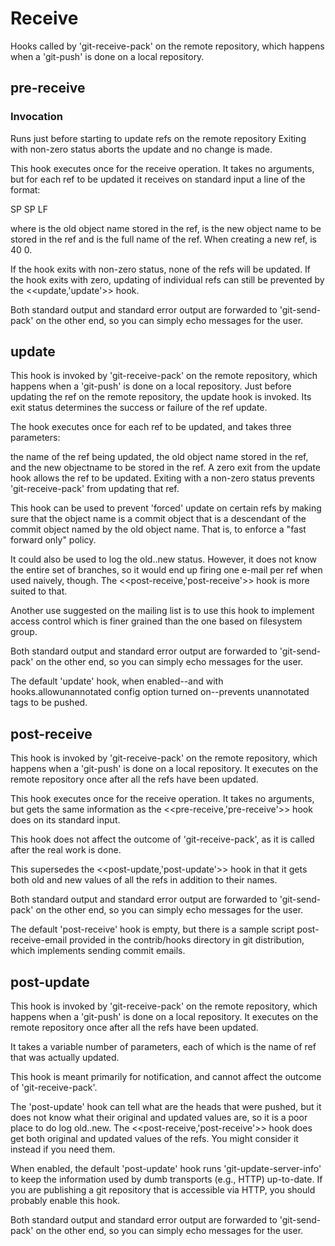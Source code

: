 # Receive
Hooks called by 'git-receive-pack' on the remote repository, which happens when a 'git-push' is done on a local repository.

## pre-receive

### Invocation
Runs just before starting to update refs on the remote repository
Exiting with non-zero status aborts the update and no change is made.

This hook executes once for the receive operation. It takes no arguments, but for each ref to be updated it receives on standard input a line of the format:

SP SP LF

where <old-value> is the old object name stored in the ref, <new-value> is the new object name to be stored in the ref and <ref-name> is the full name of the ref. When creating a new ref, <old-value> is 40 0.

If the hook exits with non-zero status, none of the refs will be updated. If the hook exits with zero, updating of individual refs can still be prevented by the <<update,'update'>> hook.

Both standard output and standard error output are forwarded to 'git-send-pack' on the other end, so you can simply echo messages for the user.

## update

This hook is invoked by 'git-receive-pack' on the remote repository, which happens when a 'git-push' is done on a local repository. Just before updating the ref on the remote repository, the update hook is invoked. Its exit status determines the success or failure of the ref update.

The hook executes once for each ref to be updated, and takes three parameters:

the name of the ref being updated,
the old object name stored in the ref,
and the new objectname to be stored in the ref.
A zero exit from the update hook allows the ref to be updated. Exiting with a non-zero status prevents 'git-receive-pack' from updating that ref.

This hook can be used to prevent 'forced' update on certain refs by making sure that the object name is a commit object that is a descendant of the commit object named by the old object name. That is, to enforce a "fast forward only" policy.

It could also be used to log the old..new status. However, it does not know the entire set of branches, so it would end up firing one e-mail per ref when used naively, though. The <<post-receive,'post-receive'>> hook is more suited to that.

Another use suggested on the mailing list is to use this hook to implement access control which is finer grained than the one based on filesystem group.

Both standard output and standard error output are forwarded to 'git-send-pack' on the other end, so you can simply echo messages for the user.

The default 'update' hook, when enabled--and with hooks.allowunannotated config option turned on--prevents unannotated tags to be pushed.

## post-receive

This hook is invoked by 'git-receive-pack' on the remote repository, which happens when a 'git-push' is done on a local repository. It executes on the remote repository once after all the refs have been updated.

This hook executes once for the receive operation. It takes no arguments, but gets the same information as the <<pre-receive,'pre-receive'>> hook does on its standard input.

This hook does not affect the outcome of 'git-receive-pack', as it is called after the real work is done.

This supersedes the <<post-update,'post-update'>> hook in that it gets both old and new values of all the refs in addition to their names.

Both standard output and standard error output are forwarded to 'git-send-pack' on the other end, so you can simply echo messages for the user.

The default 'post-receive' hook is empty, but there is a sample script post-receive-email provided in the contrib/hooks directory in git distribution, which implements sending commit emails.

## post-update

This hook is invoked by 'git-receive-pack' on the remote repository, which happens when a 'git-push' is done on a local repository. It executes on the remote repository once after all the refs have been updated.

It takes a variable number of parameters, each of which is the name of ref that was actually updated.

This hook is meant primarily for notification, and cannot affect the outcome of 'git-receive-pack'.

The 'post-update' hook can tell what are the heads that were pushed, but it does not know what their original and updated values are, so it is a poor place to do log old..new. The <<post-receive,'post-receive'>> hook does get both original and updated values of the refs. You might consider it instead if you need them.

When enabled, the default 'post-update' hook runs 'git-update-server-info' to keep the information used by dumb transports (e.g., HTTP) up-to-date. If you are publishing a git repository that is accessible via HTTP, you should probably enable this hook.

Both standard output and standard error output are forwarded to 'git-send-pack' on the other end, so you can simply echo messages for the user.